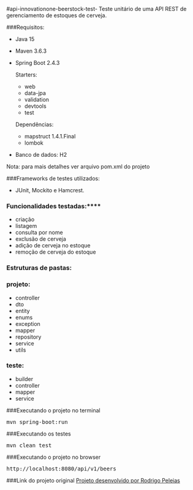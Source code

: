 #api-innovationone-beerstock-test-
Teste unitário de uma API REST de gerenciamento de estoques de cerveja.

###Requisitos:
- Java 15
- Maven 3.6.3
- Spring Boot 2.4.3
  
  Starters:
  - web
  - data-jpa
  - validation
  - devtools
  - test
    
  Dependências:  
  - mapstruct 1.4.1.Final
  - lombok
    
- Banco de dados:
  H2
  
Nota: para mais detalhes ver arquivo pom.xml do projeto  


###Frameworks de testes utilizados:
- JUnit, Mockito e Hamcrest.

### Funcionalidades testadas:****
- criação
- listagem
- consulta por nome
- exclusão de cerveja
- adição de cerveja no estoque
- remoção de cerveja do estoque

### Estruturas de pastas:
### projeto:
- controller
- dto
- entity
- enums
- exception
- mapper
- repository
- service
- utils

### teste:
- builder
- controller
- mapper
- service

###Executando o projeto no terminal
<pre>mvn spring-boot:run</pre>

###Executando os testes 
<pre>mvn clean test</pre>

###Executando o projeto no browser
<pre>http://localhost:8080/api/v1/beers</pre>

###Link do projeto original
<a href="https://github.com/rpeleias/beer_api_digital_innovation_one">Projeto desenvolvido por Rodrigo Peleias </a> 
